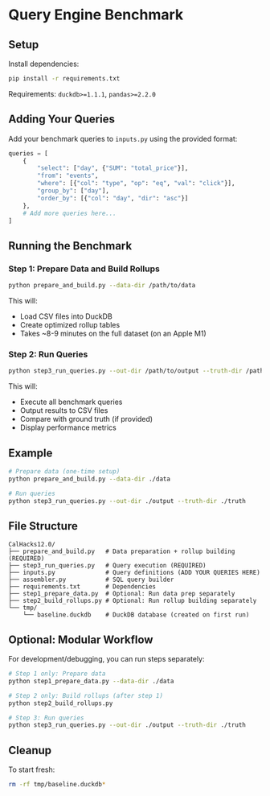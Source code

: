 # Query Engine Benchmark

## Setup

Install dependencies:
```bash
pip install -r requirements.txt
```

Requirements: `duckdb>=1.1.1`, `pandas>=2.2.0`

## Adding Your Queries

Add your benchmark queries to `inputs.py` using the provided format:
```python
queries = [
    {
        "select": ["day", {"SUM": "total_price"}],
        "from": "events",
        "where": [{"col": "type", "op": "eq", "val": "click"}],
        "group_by": ["day"],
        "order_by": [{"col": "day", "dir": "asc"}]
    },
    # Add more queries here...
]
```

## Running the Benchmark

### Step 1: Prepare Data and Build Rollups
```bash
python prepare_and_build.py --data-dir /path/to/data
```

This will:
- Load CSV files into DuckDB
- Create optimized rollup tables
- Takes ~8-9 minutes on the full dataset (on an Apple M1)

### Step 2: Run Queries
```bash
python step3_run_queries.py --out-dir /path/to/output --truth-dir /path/to/truth
```

This will:
- Execute all benchmark queries
- Output results to CSV files
- Compare with ground truth (if provided)
- Display performance metrics

## Example

```bash
# Prepare data (one-time setup)
python prepare_and_build.py --data-dir ./data

# Run queries
python step3_run_queries.py --out-dir ./output --truth-dir ./truth
```

## File Structure

```
CalHacks12.0/
├── prepare_and_build.py   # Data preparation + rollup building (REQUIRED)
├── step3_run_queries.py   # Query execution (REQUIRED)
├── inputs.py              # Query definitions (ADD YOUR QUERIES HERE)
├── assembler.py           # SQL query builder
├── requirements.txt       # Dependencies
├── step1_prepare_data.py  # Optional: Run data prep separately
├── step2_build_rollups.py # Optional: Run rollup building separately
└── tmp/
    └── baseline.duckdb    # DuckDB database (created on first run)
```

## Optional: Modular Workflow

For development/debugging, you can run steps separately:
```bash
# Step 1 only: Prepare data
python step1_prepare_data.py --data-dir ./data

# Step 2 only: Build rollups (after step 1)
python step2_build_rollups.py

# Step 3: Run queries
python step3_run_queries.py --out-dir ./output --truth-dir ./truth
```

## Cleanup

To start fresh:
```bash
rm -rf tmp/baseline.duckdb*
```
